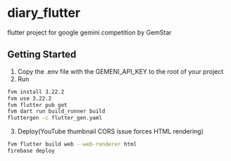 # diary_flutter
flutter project for google gemini competition by GemStar

## Getting Started
1. Copy the .env file with the GEMENI_API_KEY to the root of your project
2. Run
```bash
fvm install 3.22.2
fvm use 3.22.2
fvm flutter pub get
fvm dart run build_runner build
fluttergen -c flutter_gen.yaml
```
3. Deploy(YouTube thumbnail CORS issue forces HTML rendering)
```bash
fvm flutter build web --web-renderer html
firebase deploy 
```
